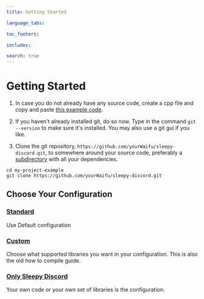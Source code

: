 ```yaml
---
title: Getting Started

language_tabs:

toc_footers:

includes:

search: true
---
```


# Getting Started

 1. In case you do not already have any source code, create a cpp file and copy and paste [this example code](https://github.com/yourWaifu/sleepy-discord/blob/master/examples/hello/example0.cpp).

 2. If you haven't already installed git, do so now. Type in the command ``git --version`` to make sure it's installed. You may also use a git gui if you like.

 3. Clone the git repository, ``https://github.com/yourWaifu/sleepy-discord.git``, to somewhere around your source code, preferably a [subdirectory](https://en.wikipedia.org/wiki/Directory_(computing)) with all your dependencies.

```shell
cd my-project-example
git clone https://github.com/yourWaifu/sleepy-discord.git
```

## Choose Your Configuration

### [Standard](setup-standard)
Use Default configuration

### [Custom](compile)
Choose what supported libraries you want in your configuration. This is also the old how to compile guide.

### [Only Sleepy Discord](only-sleepy-discord)
Your own code or your own set of libraries is the configuration.

